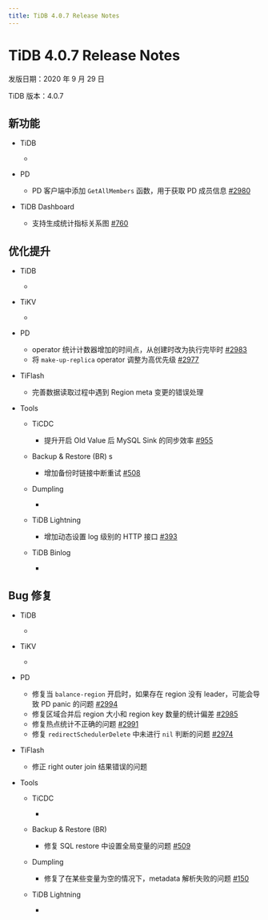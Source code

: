 ```yaml
---
title: TiDB 4.0.7 Release Notes
---
```


# TiDB 4.0.7 Release Notes

发版日期：2020 年 9 月 29 日

TiDB 版本：4.0.7

## 新功能

+ TiDB

    - 

+ PD

    - PD 客户端中添加 `GetAllMembers` 函数，用于获取 PD 成员信息 [#2980](https://github.com/pingcap/pd/pull/2980)

+ TiDB Dashboard

    - 支持生成统计指标关系图 [#760](https://github.com/pingcap-incubator/tidb-dashboard/pull/760)

## 优化提升

+ TiDB

    - 

+ TiKV

    - 

+ PD

    - operator 统计计数器增加的时间点，从创建时改为执行完毕时 [#2983](https://github.com/pingcap/pd/pull/2983)
    - 将 `make-up-replica` operator 调整为高优先级 [#2977](https://github.com/pingcap/pd/pull/2977)

+ TiFlash

    - 完善数据读取过程中遇到 Region meta 变更的错误处理

+ Tools

    + TiCDC

        - 提升开启 Old Value 后 MySQL Sink 的同步效率 [#955](https://github.com/pingcap/ticdc/pull/955)

    + Backup & Restore (BR)
s
        - 增加备份时链接中断重试 [#508](https://github.com/pingcap/br/pull/508)

    + Dumpling

        - 

    + TiDB Lightning

        - 增加动态设置 log 级别的 HTTP 接口 [#393](https://github.com/pingcap/tidb-lightning/pull/393)

    + TiDB Binlog

        - 

## Bug 修复

+ TiDB

    - 

+ TiKV

    - 

+ PD

    - 修复当 `balance-region` 开启时，如果存在 region 没有 leader，可能会导致 PD panic 的问题 [#2994](https://github.com/pingcap/pd/pull/2994)
    - 修复区域合并后 region 大小和 region key 数量的统计偏差 [#2985](https://github.com/pingcap/pd/pull/2985)
    - 修复热点统计不正确的问题 [#2991](https://github.com/pingcap/pd/pull/2991)
    - 修复 `redirectSchedulerDelete` 中未进行 `nil` 判断的问题  [#2974](https://github.com/pingcap/pd/pull/2974)

+ TiFlash

    - 修正 right outer join 结果错误的问题

+ Tools

    + TiCDC

        - 

    + Backup & Restore (BR)

        - 修复 SQL restore 中设置全局变量的问题 [#509](https://github.com/pingcap/br/pull/509)

    + Dumpling

        - 修复了在某些变量为空的情况下，metadata 解析失败的问题 [#150](https://github.com/pingcap/dumpling/pull/150)

    + TiDB Lightning

        - 
